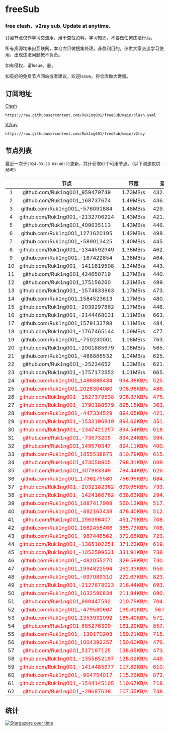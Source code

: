 # freeSub
### free clash、v2ray sub. Update at anytime.

订阅节点仅作学习交流用，用于查找资料，学习知识，不要做任何违法行为。

所有资源均来自互联网，本仓库只做搜集处理，非盈利目的，仅供大家交流学习使用，出现违法问题概不负责。

如有侵权，请Issue，删。

如有好的免费节点网站或者建议，欢迎Issue，将仓库做大做强。

## 订阅地址
[Clash](https://raw.githubusercontent.com/Ruk1ng001/freeSub/main/clash.yaml)
```
https://raw.githubusercontent.com/Ruk1ng001/freeSub/main/clash.yaml
```
[V2ray](https://raw.githubusercontent.com/Ruk1ng001/freeSub/main/v2ray)
```
https://raw.githubusercontent.com/Ruk1ng001/freeSub/main/v2ray
```

## 节点列表

最近一次于`2024-03-29 04:40:21`更新，共计获取`62`个可用节点。（以下测速仅供参考）

|  | 节点 | 带宽 | 延迟 |
|:-:|:--:|:--:|:--:|
 | 1 | github.com/Ruk1ng001_959479749 | 1.73MB/s | 432.00ms |
 | 2 | github.com/Ruk1ng001_168737674 | 1.49MB/s | 436.00ms |
 | 3 | github.com/Ruk1ng001_-576091884 | 1.48MB/s | 429.00ms |
 | 4 | github.com/Ruk1ng001_-2132706224 | 1.43MB/s | 421.00ms |
 | 5 | github.com/Ruk1ng001_409635113 | 1.43MB/s | 446.00ms |
 | 6 | github.com/Ruk1ng001_1271620195 | 1.42MB/s | 498.00ms |
 | 7 | github.com/Ruk1ng001_-589013425 | 1.40MB/s | 445.00ms |
 | 8 | github.com/Ruk1ng001_-1344592949 | 1.38MB/s | 462.00ms |
 | 9 | github.com/Ruk1ng001_-167422854 | 1.38MB/s | 464.00ms |
 | 10 | github.com/Ruk1ng001_-1411619508 | 1.34MB/s | 443.00ms |
 | 11 | github.com/Ruk1ng001_424650719 | 1.27MB/s | 440.00ms |
 | 12 | github.com/Ruk1ng001_175156260 | 1.21MB/s | 499.00ms |
 | 13 | github.com/Ruk1ng001_-1574833963 | 1.17MB/s | 473.00ms |
 | 14 | github.com/Ruk1ng001_1584523613 | 1.17MB/s | 480.00ms |
 | 15 | github.com/Ruk1ng001_-2039297862 | 1.17MB/s | 446.00ms |
 | 16 | github.com/Ruk1ng001_-2144468031 | 1.11MB/s | 663.00ms |
 | 17 | github.com/Ruk1ng001_1579133798 | 1.11MB/s | 484.00ms |
 | 18 | github.com/Ruk1ng001_-1767465144 | 1.09MB/s | 477.00ms |
 | 19 | github.com/Ruk1ng001_-750230001 | 1.08MB/s | 763.00ms |
 | 20 | github.com/Ruk1ng001_-2001885679 | 1.08MB/s | 565.00ms |
 | 21 | github.com/Ruk1ng001_-488886532 | 1.04MB/s | 625.00ms |
 | 22 | github.com/Ruk1ng001_-25234652 | 1.03MB/s | 621.00ms |
 | 23 | github.com/Ruk1ng001_-1757172552 | 1.01MB/s | 665.00ms |
 | 24 | <font color=red>github.com/Ruk1ng001_1486886434</font> | <font color=red>994.38KB/s</font> | <font color=red>525.00ms</font> |
 | 25 | <font color=red>github.com/Ruk1ng001_2028304060</font> | <font color=red>908.96KB/s</font> | <font color=red>486.00ms</font> |
 | 26 | <font color=red>github.com/Ruk1ng001_-1827379538</font> | <font color=red>906.37KB/s</font> | <font color=red>475.00ms</font> |
 | 27 | <font color=red>github.com/Ruk1ng001_-1790188579</font> | <font color=red>895.15KB/s</font> | <font color=red>363.00ms</font> |
 | 28 | <font color=red>github.com/Ruk1ng001_-447334529</font> | <font color=red>894.65KB/s</font> | <font color=red>421.00ms</font> |
 | 29 | <font color=red>github.com/Ruk1ng001_-1533196819</font> | <font color=red>894.62KB/s</font> | <font color=red>351.00ms</font> |
 | 30 | <font color=red>github.com/Ruk1ng001_-1347421257</font> | <font color=red>894.54KB/s</font> | <font color=red>618.00ms</font> |
 | 31 | <font color=red>github.com/Ruk1ng001_-73673205</font> | <font color=red>894.24KB/s</font> | <font color=red>394.00ms</font> |
 | 32 | <font color=red>github.com/Ruk1ng001_149570347</font> | <font color=red>894.11KB/s</font> | <font color=red>400.00ms</font> |
 | 33 | <font color=red>github.com/Ruk1ng001_1855538875</font> | <font color=red>810.79KB/s</font> | <font color=red>615.00ms</font> |
 | 34 | <font color=red>github.com/Ruk1ng001_473058805</font> | <font color=red>798.31KB/s</font> | <font color=red>609.00ms</font> |
 | 35 | <font color=red>github.com/Ruk1ng001_307883349</font> | <font color=red>784.44KB/s</font> | <font color=red>626.00ms</font> |
 | 36 | <font color=red>github.com/Ruk1ng001_1736175580</font> | <font color=red>756.95KB/s</font> | <font color=red>684.00ms</font> |
 | 37 | <font color=red>github.com/Ruk1ng001_-2032182362</font> | <font color=red>690.96KB/s</font> | <font color=red>733.00ms</font> |
 | 38 | <font color=red>github.com/Ruk1ng001_-1424166762</font> | <font color=red>638.63KB/s</font> | <font color=red>294.00ms</font> |
 | 39 | <font color=red>github.com/Ruk1ng001_1887417908</font> | <font color=red>560.13KB/s</font> | <font color=red>517.00ms</font> |
 | 40 | <font color=red>github.com/Ruk1ng001_-882163439</font> | <font color=red>476.40KB/s</font> | <font color=red>512.00ms</font> |
 | 41 | <font color=red>github.com/Ruk1ng001_196396407</font> | <font color=red>451.79KB/s</font> | <font color=red>708.00ms</font> |
 | 42 | <font color=red>github.com/Ruk1ng001_1662455466</font> | <font color=red>385.73KB/s</font> | <font color=red>708.00ms</font> |
 | 43 | <font color=red>github.com/Ruk1ng001_-967446562</font> | <font color=red>372.66KB/s</font> | <font color=red>723.00ms</font> |
 | 44 | <font color=red>github.com/Ruk1ng001_-1365102251</font> | <font color=red>371.23KB/s</font> | <font color=red>619.00ms</font> |
 | 45 | <font color=red>github.com/Ruk1ng001_-1052599531</font> | <font color=red>331.91KB/s</font> | <font color=red>738.00ms</font> |
 | 46 | <font color=red>github.com/Ruk1ng001_-482055270</font> | <font color=red>329.58KB/s</font> | <font color=red>730.00ms</font> |
 | 47 | <font color=red>github.com/Ruk1ng001_1994822594</font> | <font color=red>262.33KB/s</font> | <font color=red>959.00ms</font> |
 | 48 | <font color=red>github.com/Ruk1ng001_-697089310</font> | <font color=red>222.67KB/s</font> | <font color=red>823.00ms</font> |
 | 49 | <font color=red>github.com/Ruk1ng001_-2127678023</font> | <font color=red>216.44KB/s</font> | <font color=red>693.00ms</font> |
 | 50 | <font color=red>github.com/Ruk1ng001_1632596834</font> | <font color=red>211.94KB/s</font> | <font color=red>690.00ms</font> |
 | 51 | <font color=red>github.com/Ruk1ng001_880447592</font> | <font color=red>210.79KB/s</font> | <font color=red>704.00ms</font> |
 | 52 | <font color=red>github.com/Ruk1ng001_-479580607</font> | <font color=red>195.61KB/s</font> | <font color=red>56.00ms</font> |
 | 53 | <font color=red>github.com/Ruk1ng001_1353931092</font> | <font color=red>185.40KB/s</font> | <font color=red>571.00ms</font> |
 | 54 | <font color=red>github.com/Ruk1ng001_685276300</font> | <font color=red>161.29KB/s</font> | <font color=red>857.00ms</font> |
 | 55 | <font color=red>github.com/Ruk1ng001_-130170203</font> | <font color=red>159.21KB/s</font> | <font color=red>715.00ms</font> |
 | 56 | <font color=red>github.com/Ruk1ng001_1004392357</font> | <font color=red>150.60KB/s</font> | <font color=red>476.00ms</font> |
 | 57 | <font color=red>github.com/Ruk1ng001_517197125</font> | <font color=red>138.65KB/s</font> | <font color=red>473.00ms</font> |
 | 58 | <font color=red>github.com/Ruk1ng001_-1355852197</font> | <font color=red>128.02KB/s</font> | <font color=red>449.00ms</font> |
 | 59 | <font color=red>github.com/Ruk1ng001_-1414485677</font> | <font color=red>117.82KB/s</font> | <font color=red>610.00ms</font> |
 | 60 | <font color=red>github.com/Ruk1ng001_-904754017</font> | <font color=red>115.26KB/s</font> | <font color=red>872.00ms</font> |
 | 61 | <font color=red>github.com/Ruk1ng001_-1544145105</font> | <font color=red>110.67KB/s</font> | <font color=red>718.00ms</font> |
 | 62 | <font color=red>github.com/Ruk1ng001_-29687638</font> | <font color=red>107.55KB/s</font> | <font color=red>748.00ms</font> |


## 统计

[![Stargazers over time](https://starchart.cc/Ruk1ng001/freeSub.svg)](https://starchart.cc/Ruk1ng001/freeSub)